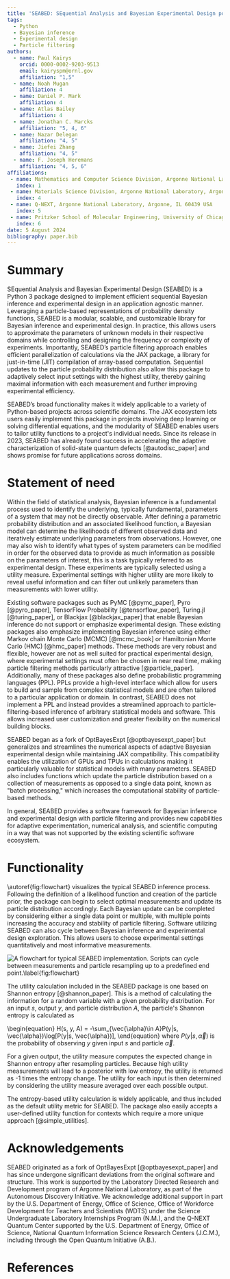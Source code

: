 ```yaml
---
title: 'SEABED: SEquential Analysis and Bayesian Experimental Design powered by JAX'
tags:
  - Python
  - Bayesian inference
  - Experimental design
  - Particle filtering
authors:
  - name: Paul Kairys
    orcid: 0000-0002-9203-9513
    email: kairyspm@ornl.gov
    affiliation: "1,5"
  - name: Noah Mugan
    affiliation: 4
  - name: Daniel P. Mark
    affiliation: 4
  - name: Atlas Bailey
    affiliation: 4
  - name: Jonathan C. Marcks
    affiliation: "5, 4, 6" 
  - name: Nazar Delegan
    affiliation: "4, 5"
  - name: Jiefei Zhang
    affiliation: "4, 5"
  - name: F. Joseph Heremans
    affiliation: "4, 5, 6" 
affiliations:
 - name: Mathematics and Computer Science Division, Argonne National Laboratory, Argonne, IL 60439 USA
   index: 1
 - name: Materials Science Division, Argonne National Laboratory, Argonne, IL 60439 USA
   index: 4
 - name: Q-NEXT, Argonne National Laboratory, Argonne, IL 60439 USA
   index: 5
 - name: Pritzker School of Molecular Engineering, University of Chicago, Chicago, IL 60637 USA
   index: 6
date: 5 August 2024
bibliography: paper.bib
---
```


# Summary

SEquential Analysis and Bayesian Experimental Design (SEABED) is a Python 3 package designed to implement efficient sequential Bayesian inference and experimental design in an application agnostic manner. Leveraging a particle-based representations of probability density functions, SEABED is a modular, scalable, and customizable library for Bayesian inference and experimental design. In practice, this allows users to approximate the parameters of unknown models in their respective domains while controlling and designing the frequency or complexity of experiments. Importantly, SEABED’s particle filtering approach enables efficient parallelization of calculations via the JAX package, a library for just-in-time (JIT) compilation of array-based computation. Sequential updates to the particle probability distribution also allow this package to adaptively select input settings with the highest utility, thereby gaining maximal information with each measurement and further improving experimental efficiency. 

SEABED’s broad functionality makes it widely applicable to a variety of Python-based projects across scientific domains. The JAX ecosystem lets users easily implement this package in projects involving deep learning or solving differential equations, and the modularity of SEABED enables users to tailor utility functions to a project's individual needs. Since its release in 2023, SEABED has already found success in accelerating the adaptive characterization of solid-state quantum defects [@autodisc_paper] and shows promise for future applications across domains. 

# Statement of need

Within the field of statistical analysis, Bayesian inference is a fundamental process used to identify the underlying, typically fundamental, parameters of a system that may not be directly observable. After defining a parametric probability distribution and an associated likelihood function, a Bayesian model can determine the likelihoods of different observed data and iteratively estimate underlying parameters from observations. However, one may also wish to identify what types of system parameters can be modified in order for the observed data to provide as much information as possible on the parameters of interest, this is a task typically referred to as experimental design. These experiments are typically selected using a utility measure. Experimental settings with higher utility are more likely to reveal useful information and can filter out unlikely parameters than measurements with lower utility.

Existing software packages such as PyMC [@pymc_paper], Pyro [@pyro_paper], TensorFlow Probability [@tensorflow_paper], Turing.jl [@turing_paper], or Blackjax [@blackjax_paper] that enable Bayesian inference do not support or emphasize experimental design. These existing packages also emphasize implementing Bayesian inference using either Markov chain Monte Carlo (MCMC) [@mcmc_book] or Hamiltonian Monte Carlo (HMC) [@hmc_paper] methods. These methods are very robust and flexible, however are not as well suited for practical experimental design, where experimental settings must often be chosen in near real time, making particle filtering methods particularly attractive [@particle_paper]. Additionally, many of these packages also define probabilistic programming languages (PPL). PPLs provide a high-level interface which allow for users to build and sample from complex statistical models and are often tailored to a particular application or domain. In contrast, SEABED does not implement a PPL and instead provides a streamlined approach to particle-filtering-based inference of arbitrary statistical models and software. This allows increased user customization and greater flexibility on the numerical building blocks. 

SEABED began as a fork of OptBayesExpt [@optbayesexpt_paper] but generalizes and streamlines the numerical aspects of adaptive Bayesian experimental design while maintaining JAX compatibility. This compatibility enables the utilization of GPUs and TPUs in calculations making it particularly valuable for statistical models with many parameters. SEABED also includes functions which update the particle distribution based on a collection of measurements as opposed to a single data point, known as "batch processing," which increases the computational stability of particle-based methods.

In general, SEABED provides a software framework for Bayesian inference and experimental design with particle filtering and provides new capabilities for adaptive experimentation, numerical analysis, and scientific computing in a way that was not supported by the existing scientific software ecosystem. 

# Functionality

\autoref{fig:flowchart} visualizes the typical SEABED inference process. Following the definition of a likelihood function and creation of the particle prior, the package can begin to select optimal measurements and update its particle distribution accordingly. Each Bayesian update can be completed by considering either a single data point or multiple, with multiple points increasing the accuracy and stability of particle filtering. Software utilizing SEABED can also cycle between Bayesian inference and experimental design exploration. This allows users to choose experimental settings quantitatively and most informative measurements.


![A flowchart for typical SEABED implementation. Scripts can cycle between measurements and particle resampling up to a predefined end point.\label{fig:flowchart}](flowchart.png)

The utility calculation included in the SEABED package is one based on Shannon entropy [@shannon_paper]. This is a method of calculating the information for a random variable with a given probability distribution. For an input $s$, output $y$, and particle distribution $A$, the particle's Shannon entropy is calculated as

\begin{equation}
    H(s, y, A) = -\sum_{\vec{\alpha}\in A}P(y|s, \vec{\alpha})\log[P(y|s, \vec{\alpha})],
\end{equation}
where $P(y|s, \vec{\alpha})$ is the probability of observing $y$ given input $s$ and particle $\vec{\alpha}$. 

For a given output, the utility measure computes the expected change in Shannon entropy after resampling particles. Because high utility measurements will lead to a posterior with low entropy, the utility is returned as -1 times the entropy change. The utility for each input is then determined by considering the utility measure averaged over each possible output. 

The entropy-based utility calculation is widely applicable, and thus included as the default utility metric for SEABED. The package also easily accepts a user-defined utility function for contexts which require a more unique approach [@simple_utilities]. 

# Acknowledgements
SEABED originated as a fork of OptBayesExpt [@optbayesexpt_paper] and has since undergone significant deviations from the original software and structure. This work is supported by the Laboratory Directed Research and Development program of Argonne National Laboratory, as part of the Autonomous Discovery Initiative. We acknowledge additional support in part by the U.S. Department of Energy, Office of Science, Office of Workforce Development for Teachers and Scientists (WDTS) under the Science Undergraduate Laboratory Internships Program (N.M.), and the Q-NEXT Quantum Center supported by the U.S. Department of Energy, Office of Science, National Quantum Information Science Research Centers (J.C.M.), including through the Open Quantum Initiative (A.B.). 

# References